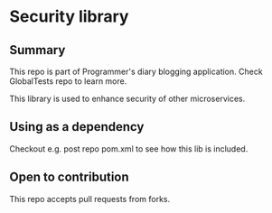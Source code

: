 # Security library

## Summary

This repo is part of Programmer's diary blogging application. Check GlobalTests repo to learn more.

This library is used to enhance security of other microservices.

## Using as a dependency
Checkout e.g. post repo pom.xml to see how this lib is included.

## Open to contribution
This repo accepts pull requests from forks.